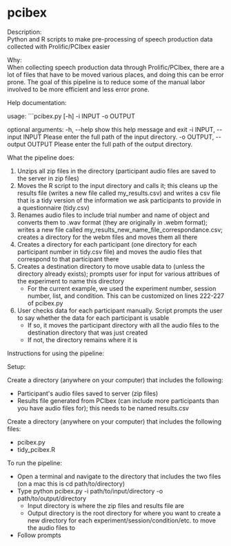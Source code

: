 # pcibex
Description:  
Python and R scripts to make pre-processing of speech production data collected with Prolific/PCIbex easier

Why:  
When collecting speech production data through Prolific/PCIbex, there are a lot of files that have to be moved various places, and doing this can be error prone. 
The goal of this pipeline is to reduce some of the manual labor involved to be more efficient and less error prone.


Help documentation:

usage: 
´´´pcibex.py [-h] -i INPUT -o OUTPUT

optional arguments: 
  -h, --help            show this help message and exit
  -i INPUT, --input INPUT
                        Please enter the full path of the input directory.
  -o OUTPUT, --output OUTPUT
                        Please enter the full path of the output directory.
                                              
What the pipeline does: 
1. Unzips all zip files in the directory (participant audio files are saved to the server in zip files)
2. Moves the R script to the input directory and calls it; this cleans up the results file (writes a new file called my_results.csv) and writes a csv file that is a tidy version of the information we ask participants to provide in a questionnaire (tidy.csv)
3. Renames audio files to include trial number and name of object and converts them to .wav format (they are originally in .webm format); writes a new file called my_results_new_name_file_correspondance.csv; creates a directory for the webm files and moves them all there
4. Creates a directory for each participant (one directory for each participant number in tidy.csv file) and moves the audio files that correspond to that participant there
5. Creates a destination directory to move usable data to (unless the directory already exists); prompts user for input for various attribues of the experiment to name this directory
    - For the current example, we used the experiment number, session number, list, and condition. This can be customized on lines 222-227 of pcibex.py
6. User checks data for each participant manually. Script prompts the user to say whether the data for each participant is usable
    - If so, it moves the participant directory with all the audio files to the destination directory that was just created
    - If not, the directory remains where it is


Instructions for using the pipeline:

Setup: 

Create a directory (anywhere on your computer) that includes the following: 
- Participant's audio files saved to server (zip files)
- Results file generated from PCIbex (can include more participants than you have audio files for); this needs to be named results.csv

Create a directory (anywhere on your computer) that includes the following files: 
- pcibex.py
- tidy_pcibex.R

To run the pipeline:  
- Open a terminal and navigate to the directory that includes the two files (on a mac this is cd path/to/directory)
- Type python pcibex.py -i path/to/input/directory -o path/to/output/directory
  + Input directory is where the zip files and results file are
  + Output directory is the root directory for where you want to create a new directory for each experiment/session/condition/etc. to move the audio files to
- Follow prompts
  
